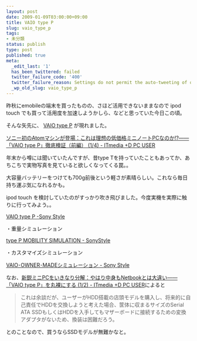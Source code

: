 ```yaml
---
layout: post
date: 2009-01-09T03:00:00+09:00
title: VAIO type P
slug: vaio_type_p
tags:
- 未分類
status: publish
type: post
published: true
meta:
  _edit_last: '1'
  has_been_twittered: failed
  twitter_failure_code: '400'
  twitter_failure_reason: Settings do not permit the auto-tweeting of old posts
  _wp_old_slug: vaio_type_p
---
```

昨秋にemobileの端末を買ったものの、さほど活用できないままなので ipod touch でも買って活用度を加速しようかしら、などと思っていた今日この頃。

そんな矢先に、 <a href="http://www.vaio.sony.co.jp/Products/P1/">VAIO type P</a> が現れました。

<a href="http://plusd.itmedia.co.jp/pcuser/articles/0901/08/news073.html">ソニー初のAtomマシンが登場：これは理想の低価格ミニノートPCなのか!?――「VAIO type P」徹底検証（前編） (1/4) - ITmedia +D PC USER</a>

年末から噂には聞いていたんですが、昔type Tを持っていたこともあってか、あちこちで実物写真を見ていると欲しくなってくる罠。。

大容量バッテリーをつけても700g前後という軽さが素晴らしい。これなら毎日持ち運ぶ気になれるかも。

ipod touch を検討していたのがすっかり吹き飛びました。今度実機を実際に触りに行ってみよう。。

<a href="http://www.jp.sonystyle.com/Style-a/Product/P/index.html">VAIO type P -Sony Style</a>

・重量シミュレーション

<a href="http://www.jp.sonystyle.com/Style-a/Special/P/Mobility_sim/index.html">type P MOBILITY SIMULATION - SonyStyle</a>

・カスタマイズシミュレーション

<a href="http://www.jp.sonystyle.com/Style-a/Ownermade/p90/index.html">VAIO･OWNER･MADEシミュレーション - Sony Style</a>

なお、<a href="http://plusd.itmedia.co.jp/pcuser/articles/0901/08/news043.html">新鋭ミニPCをいきなり分解：やはり中身もNetbookとは大違い――「VAIO type P」を丸裸にする (1/2) - ITmedia +D PC USER</a>によると
<blockquote>
これは余談だが、ユーザーがHDD搭載の店頭モデルを購入し、将来的に自己責任でHDDを交換しようと考えた場合、筐体に収まるサイズのSerial ATA SSDもしくはHDDを入手してもマザーボードに接続するための変換アダプタがないため、換装は困難だろう。</blockquote>
とのことなので、買うならSSDモデルが無難かなと。

